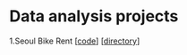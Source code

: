 # Data analysis projects

1.Seoul Bike Rent [[code](https://github.com/Rokas97/Data-analysis-projects/blob/main/SeoulBikeRent/SeoulBikeRent.md)] [[directory](https://github.com/Rokas97/Data-analysis-projects/tree/main/SeoulBikeRent)]
